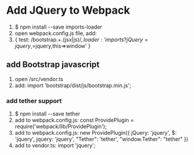# Add JQuery to Webpack

1. $ npm install --save imports-loader
2. open webpack.config.js file, add:
3. { test: /bootstrap.+\.(jsx|js)$/, loader: 'imports?jQuery=jquery,$=jquery,this=>window' }

## add Bootstrap javascript 
1. open /src/vendor.ts
2. add: import 'bootstrap/dist/js/bootstrap.min.js';

### add tether support
1. $ npm install --save tether
2. add to webpack.config.js: const ProvidePlugin = require('webpack/lib/ProvidePlugin'); 
3. add to webpack.config.js: 
    new ProvidePlugin({
        jQuery: 'jquery',
        $: 'jquery',
        jquery: 'jquery',
        "Tether": 'tether',
        "window.Tether": "tether"
    })
4. add to vendor.ts: import 'jquery';